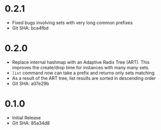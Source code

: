 # 0.2.1

  * Fixed bugs involving sets with very long common prefixes
  * Git SHA: bca4fbd

# 0.2.0

  * Replace internal hashmap with an Adaptive Radix Tree (ART). This
  improves the create/drop time for instances with many many sets.
  * `list` command now can take a prefix and returns only sets matching
  * As a result of the ART tree, list results are sorted in descending order
  * Git SHA: a07e29b

# 0.1.0

  * Initial Release
  * Git SHA: 85a34d8

